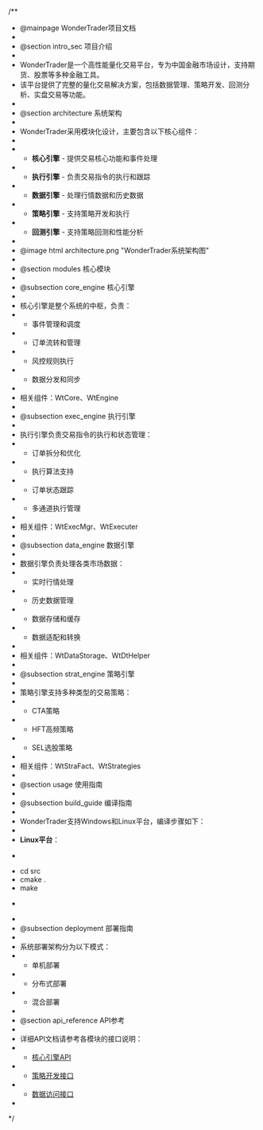 /**
 * @mainpage WonderTrader项目文档
 * 
 * @section intro_sec 项目介绍
 * 
 * WonderTrader是一个高性能量化交易平台，专为中国金融市场设计，支持期货、股票等多种金融工具。
 * 该平台提供了完整的量化交易解决方案，包括数据管理、策略开发、回测分析、实盘交易等功能。
 * 
 * @section architecture 系统架构
 * 
 * WonderTrader采用模块化设计，主要包含以下核心组件：
 * 
 * - **核心引擎** - 提供交易核心功能和事件处理
 * - **执行引擎** - 负责交易指令的执行和跟踪
 * - **数据引擎** - 处理行情数据和历史数据
 * - **策略引擎** - 支持策略开发和执行
 * - **回测引擎** - 支持策略回测和性能分析
 * 
 * @image html architecture.png "WonderTrader系统架构图"
 * 
 * @section modules 核心模块
 * 
 * @subsection core_engine 核心引擎
 * 
 * 核心引擎是整个系统的中枢，负责：
 * - 事件管理和调度
 * - 订单流转和管理
 * - 风控规则执行
 * - 数据分发和同步
 * 
 * 相关组件：WtCore、WtEngine
 * 
 * @subsection exec_engine 执行引擎
 * 
 * 执行引擎负责交易指令的执行和状态管理：
 * - 订单拆分和优化
 * - 执行算法支持
 * - 订单状态跟踪
 * - 多通道执行管理
 * 
 * 相关组件：WtExecMgr、WtExecuter
 * 
 * @subsection data_engine 数据引擎
 * 
 * 数据引擎负责处理各类市场数据：
 * - 实时行情处理
 * - 历史数据管理
 * - 数据存储和缓存
 * - 数据适配和转换
 * 
 * 相关组件：WtDataStorage、WtDtHelper
 * 
 * @subsection strat_engine 策略引擎
 * 
 * 策略引擎支持多种类型的交易策略：
 * - CTA策略
 * - HFT高频策略
 * - SEL选股策略
 * 
 * 相关组件：WtStraFact、WtStrategies
 * 
 * @section usage 使用指南
 * 
 * @subsection build_guide 编译指南
 * 
 * WonderTrader支持Windows和Linux平台，编译步骤如下：
 * 
 * **Linux平台**：
 * ```bash
 * cd src
 * cmake .
 * make
 * ```
 * 
 * @subsection deployment 部署指南
 * 
 * 系统部署架构分为以下模式：
 * - 单机部署
 * - 分布式部署
 * - 混合部署
 * 
 * @section api_reference API参考
 * 
 * 详细API文档请参考各模块的接口说明：
 * - [核心引擎API](modules.html)
 * - [策略开发接口](annotated.html)
 * - [数据访问接口](files.html)
 * 
 */
